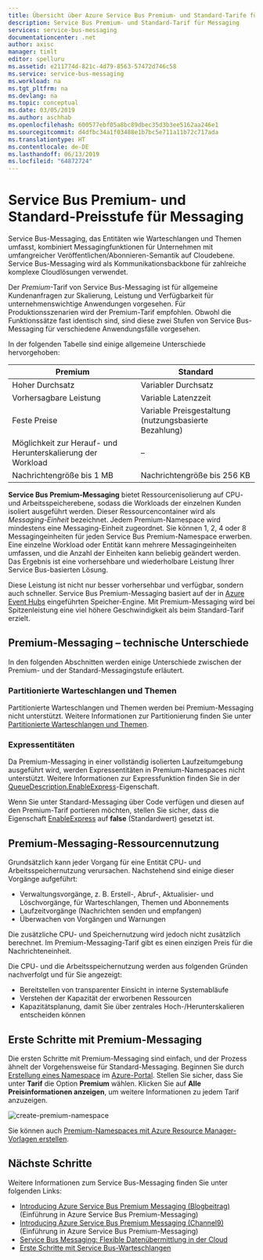 ```yaml
---
title: Übersicht über Azure Service Bus Premium- und Standard-Tarife für Messaging | Microsoft-Dokumentation
description: Service Bus Premium- und Standard-Tarif für Messaging
services: service-bus-messaging
documentationcenter: .net
author: axisc
manager: timlt
editor: spelluru
ms.assetid: e211774d-821c-4d79-8563-57472d746c58
ms.service: service-bus-messaging
ms.workload: na
ms.tgt_pltfrm: na
ms.devlang: na
ms.topic: conceptual
ms.date: 03/05/2019
ms.author: aschhab
ms.openlocfilehash: 600577ebf05a8bc89dbec35d3b3ee5162aa246e1
ms.sourcegitcommit: d4dfbc34a1f03488e1b7bc5e711a11b72c717ada
ms.translationtype: HT
ms.contentlocale: de-DE
ms.lasthandoff: 06/13/2019
ms.locfileid: "64872724"
---
```

# <a name="service-bus-premium-and-standard-messaging-tiers"></a>Service Bus Premium- und Standard-Preisstufe für Messaging

Service Bus-Messaging, das Entitäten wie Warteschlangen und Themen umfasst, kombiniert Messagingfunktionen für Unternehmen mit umfangreicher Veröffentlichen/Abonnieren-Semantik auf Cloudebene. Service Bus-Messaging wird als Kommunikationsbackbone für zahlreiche komplexe Cloudlösungen verwendet.

Der *Premium*-Tarif von Service Bus-Messaging ist für allgemeine Kundenanfragen zur Skalierung, Leistung und Verfügbarkeit für unternehmenswichtige Anwendungen vorgesehen. Für Produktionsszenarien wird der Premium-Tarif empfohlen. Obwohl die Funktionssätze fast identisch sind, sind diese zwei Stufen von Service Bus-Messaging für verschiedene Anwendungsfälle vorgesehen.

In der folgenden Tabelle sind einige allgemeine Unterschiede hervorgehoben:

| Premium | Standard |
| --- | --- |
| Hoher Durchsatz |Variabler Durchsatz |
| Vorhersagbare Leistung |Variable Latenzzeit |
| Feste Preise |Variable Preisgestaltung (nutzungsbasierte Bezahlung) |
| Möglichkeit zur Herauf- und Herunterskalierung der Workload |– |
| Nachrichtengröße bis 1 MB |Nachrichtengröße bis 256 KB |

**Service Bus Premium-Messaging** bietet Ressourcenisolierung auf CPU- und Arbeitsspeicherebene, sodass die Workloads der einzelnen Kunden isoliert ausgeführt werden. Dieser Ressourcencontainer wird als *Messaging-Einheit* bezeichnet. Jedem Premium-Namespace wird mindestens eine Messaging-Einheit zugeordnet. Sie können 1, 2, 4 oder 8 Messagingeinheiten für jeden Service Bus Premium-Namespace erwerben. Eine einzelne Workload oder Entität kann mehrere Messagingeinheiten umfassen, und die Anzahl der Einheiten kann beliebig geändert werden. Das Ergebnis ist eine vorhersehbare und wiederholbare Leistung Ihrer Service Bus-basierten Lösung.

Diese Leistung ist nicht nur besser vorhersehbar und verfügbar, sondern auch schneller. Service Bus Premium-Messaging basiert auf der in [Azure Event Hubs](https://azure.microsoft.com/services/event-hubs/) eingeführten Speicher-Engine. Mit Premium-Messaging wird bei Spitzenleistung eine viel höhere Geschwindigkeit als beim Standard-Tarif erzielt.

## <a name="premium-messaging-technical-differences"></a>Premium-Messaging – technische Unterschiede

In den folgenden Abschnitten werden einige Unterschiede zwischen der Premium- und der Standard-Messagingstufe erläutert.

### <a name="partitioned-queues-and-topics"></a>Partitionierte Warteschlangen und Themen

Partitionierte Warteschlangen und Themen werden bei Premium-Messaging nicht unterstützt. Weitere Informationen zur Partitionierung finden Sie unter [Partitionierte Warteschlangen und Themen](service-bus-partitioning.md).

### <a name="express-entities"></a>Expressentitäten

Da Premium-Messaging in einer vollständig isolierten Laufzeitumgebung ausgeführt wird, werden Expressentitäten in Premium-Namespaces nicht unterstützt. Weitere Informationen zur Expressfunktion finden Sie in der [QueueDescription.EnableExpress](/dotnet/api/microsoft.servicebus.messaging.queuedescription.enableexpress#Microsoft_ServiceBus_Messaging_QueueDescription_EnableExpress)-Eigenschaft.

Wenn Sie unter Standard-Messaging über Code verfügen und diesen auf den Premium-Tarif portieren möchten, stellen Sie sicher, dass die Eigenschaft [EnableExpress](/dotnet/api/microsoft.servicebus.messaging.queuedescription.enableexpress#Microsoft_ServiceBus_Messaging_QueueDescription_EnableExpress) auf **false** (Standardwert) gesetzt ist.

## <a name="premium-messaging-resource-usage"></a>Premium-Messaging-Ressourcennutzung
Grundsätzlich kann jeder Vorgang für eine Entität CPU- und Arbeitsspeichernutzung verursachen. Nachstehend sind einige dieser Vorgänge aufgeführt: 

- Verwaltungsvorgänge, z. B. Erstell-, Abruf-, Aktualisier- und Löschvorgänge, für Warteschlangen, Themen und Abonnements
- Laufzeitvorgänge (Nachrichten senden und empfangen)
- Überwachen von Vorgängen und Warnungen

Die zusätzliche CPU- und Speichernutzung wird jedoch nicht zusätzlich berechnet. Im Premium-Messaging-Tarif gibt es einen einzigen Preis für die Nachrichteneinheit.

Die CPU- und die Arbeitsspeichernutzung werden aus folgenden Gründen nachverfolgt und für Sie angezeigt: 

- Bereitstellen von transparenter Einsicht in interne Systemabläufe
- Verstehen der Kapazität der erworbenen Ressourcen
- Kapazitätsplanung, damit Sie über zentrales Hoch-/Herunterskalieren entscheiden können

## <a name="get-started-with-premium-messaging"></a>Erste Schritte mit Premium-Messaging

Die ersten Schritte mit Premium-Messaging sind einfach, und der Prozess ähnelt der Vorgehensweise für Standard-Messaging. Beginnen Sie durch [Erstellung eines Namespace](service-bus-create-namespace-portal.md) im [Azure-Portal](https://portal.azure.com). Stellen Sie sicher, dass Sie unter **Tarif** die Option **Premium** wählen. Klicken Sie auf **Alle Preisinformationen anzeigen**, um weitere Informationen zu jedem Tarif anzuzeigen.

![create-premium-namespace][create-premium-namespace]

Sie können auch [Premium-Namespaces mit Azure Resource Manager-Vorlagen erstellen](https://azure.microsoft.com/resources/templates/101-servicebus-pn-ar/).

## <a name="next-steps"></a>Nächste Schritte

Weitere Informationen zum Service Bus-Messaging finden Sie unter folgenden Links:

* [Introducing Azure Service Bus Premium Messaging (Blogbeitrag)](https://azure.microsoft.com/blog/introducing-azure-service-bus-premium-messaging/) (Einführung in Azure Service Bus Premium-Messaging)
* [Introducing Azure Service Bus Premium Messaging (Channel9)](https://channel9.msdn.com/Blogs/Subscribe/Introducing-Azure-Service-Bus-Premium-Messaging) (Einführung in Azure Service Bus Premium-Messaging)
* [Service Bus Messaging: Flexible Datenübermittlung in der Cloud](service-bus-messaging-overview.md)
* [Erste Schritte mit Service Bus-Warteschlangen](service-bus-dotnet-get-started-with-queues.md)

<!--Image references-->

[create-premium-namespace]: ./media/service-bus-premium-messaging/select-premium-tier.png
